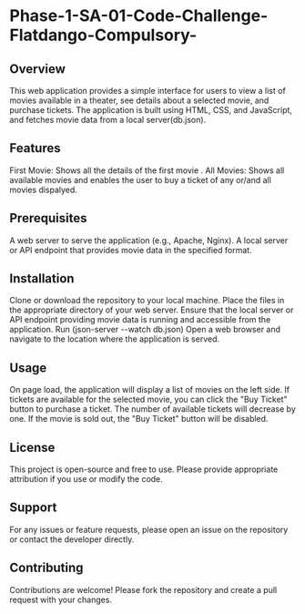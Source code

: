 # Phase-1-SA-01-Code-Challenge-Flatdango-Compulsory-

## Overview
This web application provides a simple interface for users to view a list of movies available in a theater, see details about a selected movie, and purchase tickets. The application is built using HTML, CSS, and JavaScript, and fetches movie data from a local server(db.json).

## Features
First Movie: Shows all the details of the first movie .
All Movies: Shows all available movies and enables the user to buy a ticket of any or/and all movies dispalyed. 

## Prerequisites
A web server to serve the application (e.g., Apache, Nginx).
A local server or API endpoint that provides movie data in the specified format.

## Installation
Clone or download the repository to your local machine.
Place the files in the appropriate directory of your web server.
Ensure that the local server or API endpoint providing movie data is running and accessible from the application.
Run (json-server --watch db.json)
Open a web browser and navigate to the location where the application is served.

## Usage
On page load, the application will display a list of movies on the left side.
If tickets are available for the selected movie, you can click the "Buy Ticket" button to purchase a ticket. The number of available tickets will decrease by one.
If the movie is sold out, the "Buy Ticket" button will be disabled.

## License
This project is open-source and free to use. Please provide appropriate attribution if you use or modify the code.

## Support
For any issues or feature requests, please open an issue on the repository or contact the developer directly.

## Contributing
Contributions are welcome! Please fork the repository and create a pull request with your changes.
